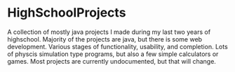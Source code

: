 # HighSchoolProjects
A collection of mostly java projects I made during my last two years of highschool.
Majority of the projects are java, but there is some web development. Various stages of functionality, usability, and completion. Lots of physcis simulation type programs, but also a few simple calculators or games.
Most projects are currently undocumented, but that will change.
